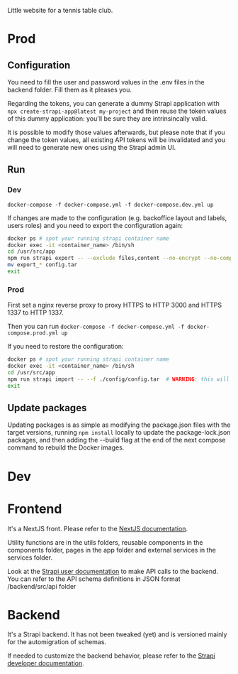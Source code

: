 Little website for a tennis table club.

# Prod

## Configuration

You need to fill the user and password values in the .env files in the backend folder. Fill them as it pleases you.

Regarding the tokens, you can generate a dummy Strapi application with `npx create-strapi-app@latest my-project` and then reuse the token values of this dummy application: you'll be sure they are intrinsincally valid.

It is possible to modify those values afterwards, but please note that if you change the token values, all existing API tokens will be invalidated and you will need to generate new ones using the Strapi admin UI.

## Run

### Dev

`docker-compose -f docker-compose.yml -f docker-compose.dev.yml up`

If changes are made to the configuration (e.g. backoffice layout and labels, users roles) and you need to export the configuration again:
```bash
docker ps # spot your running strapi container name
docker exec -it <container_name> /bin/sh
cd /usr/src/app
npm run strapi export -- --exclude files,content --no-encrypt --no-compress  # don't --exclude files,content if you need to backup your data along with the configuration
mv export_* config.tar
exit
```

### Prod

First set a nginx reverse proxy to proxy HTTPS to HTTP 3000 and HTTPS 1337 to HTTP 1337.

Then you can run `docker-compose -f docker-compose.yml -f docker-compose.prod.yml up`

If you need to restore the configuration:
```bash
docker ps # spot your running strapi container name
docker exec -it <container_name> /bin/sh
cd /usr/src/app
npm run strapi import -- --f ./config/config.tar  # WARNING: this will erase any previous configuration _and_ data
exit
```

## Update packages

Updating packages is as simple as modifying the package.json files with the target versions, running `npm install` locally to update the package-lock.json packages, and then adding the --build flag at the end of the next compose command to rebuild the Docker images.

# Dev

# Frontend

It's a NextJS front. Please refer to the [NextJS documentation](https://nextjs.org/docs).

Utility functions are in the utils folders, reusable components in the components folder, pages in the app folder and external services in the services folder.

Look at the [Strapi user documentation](https://docs.strapi.io/user-docs/intro) to make API calls to the backend. You can refer to the API schema definitions in JSON format /backend/src/api folder

# Backend

It's a Strapi backend. It has not been tweaked (yet) and is versioned mainly for the automigration of schemas.

If needed to customize the backend behavior, please refer to the [Strapi developer documentation](https://docs.strapi.io/dev-docs/intro).
